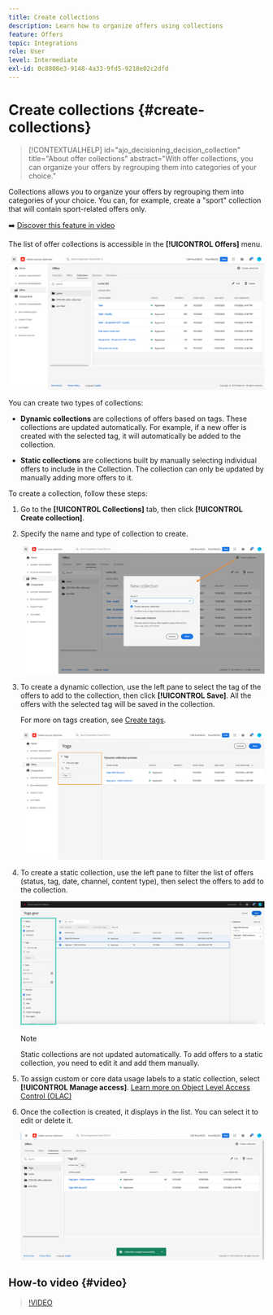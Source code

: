 ```yaml
---
title: Create collections
description: Learn how to organize offers using collections
feature: Offers
topic: Integrations
role: User
level: Intermediate
exl-id: 0c8808e3-9148-4a33-9fd5-9218e02c2dfd
---
```

# Create collections {#create-collections}

>[!CONTEXTUALHELP]
>id="ajo_decisioning_decision_collection"
>title="About offer collections"
>abstract="With offer collections, you can organize your offers by regrouping them into categories of your choice."

Collections allows you to organize your offers by regrouping them into categories of your choice. You can, for example, create a "sport" collection that will contain sport-related offers only. 

➡️ [Discover this feature in video](#video)

The list of offer collections is accessible in the **[!UICONTROL Offers]** menu.   

![](../assets/collections_list.png)

You can create two types of collections: 

* **Dynamic collections** are collections of offers based on tags. These collections are updated automatically. For example, if a new offer is created with the selected tag, it will automatically be added to the collection.

* **Static collections** are collections built by manually selecting individual offers to include in the Collection. The collection can only be updated by manually adding more offers to it.

To create a collection, follow these steps:

1. Go to the **[!UICONTROL Collections]** tab, then click **[!UICONTROL Create collection]**.

1. Specify the name and type of collection to create.

    ![](../assets/collection_create.png)

1. To create a dynamic collection, use the left pane to select the tag of the offers to add to the collection, then click **[!UICONTROL Save]**. All the offers with the selected tag will be saved in the collection.

    For more on tags creation, see [Create tags](../offer-library/creating-tags.md).

    ![](../assets/dynamic_collection.png)

1. To create a static collection, use the left pane to filter the list of offers (status, tag, date, channel, content type), then select the offers to add to the collection.

    ![](../assets/static_collection.png)

    >[!NOTE]
    >
    >Static collections are not updated automatically. To add offers to a static collection, you need to edit it and add them manually.

1. To assign custom or core data usage labels to a static collection, select **[!UICONTROL Manage access]**. [Learn more on Object Level Access Control (OLAC)](../administration/object-based-access.md#create-landing-page)

1. Once the collection is created, it displays in the list. You can select it to edit or delete it.

    ![](../assets/collection_created.png)

## How-to video {#video}

>[!VIDEO](https://video.tv.adobe.com/v/329376?quality=12)



